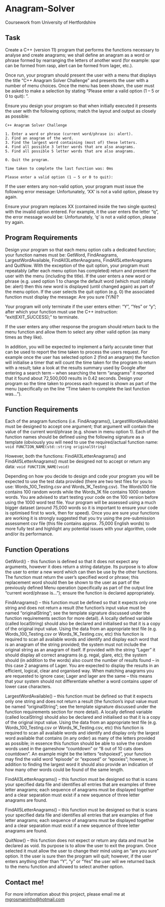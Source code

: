 # Anagram-Solver
Coursework from University of Hertfordshire


## Task
Create a C++ (version 11) program that performs the functions necessary to analyse and create anagrams; we shall define an anagram as a word or phrase formed by rearranging the letters of another word (for example: spar can be formed from rasp, alert can be formed from lager, etc.).

Once run, your program should present the user with a menu that displays the title “C++ Anagram Solver Challenge” and presents the user with a number of menu choices.  Once the menu has been shown, the user must be asked to make a selection by stating “Please enter a valid option (1 – 5 or 0 to quit): ”.  

Ensure you design your program so that when initially executed it presents the user with the following options; match the layout and output as closely as possible:

```
C++ Anagram Solver Challenge

1. Enter a word or phrase (current word/phrase is: alert). 
2. Find an anagram of the word.
3. Find the largest word containing (most of) these letters.
4. Find all possible 3 letter words that are also anagrams.
5. Find all possible 5 letter words that are also anagrams.

0. Quit the program.

Time taken to complete the last function was: 0ms

Please enter a valid option (1 – 5 or 0 to quit): 
```

If the user enters any non-valid option, your program must issue the following error message: Unfortunately, ‘XX’ is not a valid option, please try again.

Ensure your program replaces XX (contained inside the two single quotes) with the invalid option entered. For example, it the user enters the letter “q”, the error message would be:
Unfortunately, ‘q’ is not a valid option, please try again.


## Program Requirements
Design your program so that each menu option calls a dedicated function; your function names must be: GetWord, FindAnagrams, LargestWordAvailable, FindAll3LetterAnagrams, FindAll5LetterAnagrams and QuitNow.  With the exception of the quit option, your program must repeatably (after each menu option has completed) return and present the user with the menu (including the title).  If the user enters a new word or phrase (e.g. used option 1 to change the default word (which must initially be: alert) then this new word is displayed (until changed again) as part of the menu option.  If the user selects the quit option (e.g. 0) the associated function must display the message:
Are you sure (Y/N)?

Your program will only terminate if the user enters either: “Y”, “Yes” or “y”; after which your function must use the C++ instruction: ”exit(EXIT_SUCCESS);” to terminate.

If the user enters any other response the program should return back to the menu function and allow them to select any other valid option (as many times as they like).

In addition, you will be expected to implement a fairly accurate timer that can be used to report the time taken to process the users request. For example once the user has selected option 2 (find an anagram) the function will initialise a timer that will count the time taken for the program to return with a result; take a look at the results summary used by Google after entering a search term – when searching the term “anagrams” it reported that it found about 72,500,000 results in 0.42 seconds. Design your program so the time taken to process each request is shown as part of the menu (specifically on the line “Time taken to complete the last function was…”). 


## Function Requirements
Each of the anagram functions (i.e. FindAnagrams(), LargestWordAvailable) must be designed to accept one argument; that argument will contain the value of the current word/phrase (e.g. shown in menu option 1).  Each of the function names should be defined using the following signature as a template (obviously you will need to use the required/actual function name:
```void FUNCTION_NAME(std::string originalString)```

However, both the functions: FindAll3LetterAnagrams() and FindAll5LetterAnagrams() must be designed not to accept or return any data:
```void FUNCTION_NAME(void)```

Depending on how you decide to design and code your program you will be expected to use the test data provided (there are two test files for you to use: Words_100_Testing.csv and Words_1K_Testing.csv).  The Words100 file contains 100 random words while the Words_1K file contains 1000 random words. You are advised to start testing your code on the 100 version before using the 1000 word test file.  Your program will be assessed using a much bigger dataset (around 75,000 words so it is important to ensure your code is optimised first to work, then for speed).  Once you are sure your functions are working it is strongly suggested that you try using the pre-submission assessment csv file (this file contains approx. 75,000 English words) to more fully test and highlight any potential issues with your algorithm, code and/or its performance.


## Function Operations
GetWord() -  this function is defined so that it does not expect any arguments, however it does return a string datatype.  Its purpose is to allow the user to enter a new word which can then be use by the other functions.  The function must return the user’s specified word or phrase; this replacement word should then be shown to the user as part of the previously defined Menu operation (specifically as part of the output line “current word/phrase is…”); ensure the function is declared appropriately.

FindAnagrams() – this function must be defined so that it expects only one string and does not return a result (the function’s input value must be named “originalString”; see the template signature discussed under the function requirements section for more detail).  A locally defined variable (called localString) should also be declared and initialised so that it is a copy of the original input value. Using the data from an appropriate test file (e.g. Words_100_Testing.csv or Words_1K_Testing.csv, etc) this function is required to scan all available words and identify and display each word that is an anagram of the string provided; the system must not include the original string as an anagram of itself.  If provided with the string “Lager” it should display all correct anagrams (e.g. regal, glare, etc); the system should (in addition to the words) also count the number of results found – in this case 2 anagrams of Lager.  You are expected to display the results in an efficient, logical, clear and organised way.  When matching anagrams you are requested to ignore case; Lager and lager are the same – this means that your system should not differentiate whether a word contains upper of lower case characters.

LargestWordAvailable() – this function must be defined so that it expects only one string and does not return a result (the function’s input value must be named “originalString”; see the template signature discussed under the function requirements section for more detail).  A locally defined variable (called localString) should also be declared and initialised so that it is a copy of the original input value. Using the data from an appropriate test file (e.g. Words_100_Testing.csv or Words_1K_Testing.csv, etc) this function is required to scan all available words and identify and display only the largest word available that contains (in any order) as many of the letters provided as possible; in essence this function should be able to solve the random words used in the gameshow “countdown” or “8 out of 10 cats does countdown”.  An example might be the letters “eshpoiexd”, your function may find the valid word “episode” or “exposed” or “epoxies”; however, in addition to finding the largest word it should also provide an indication of how many other words could be found of the same length.

FindAll3LetterAnagrams() – this function must be designed so that is scans your specified data file and identifies all entries that are examples of three letter anagrams; each sequence of anagrams must be displayed together and a clear separation must exist if a new sequence of three letter anagrams are found. 

FindAll5LetterAnagrams() – this function must be designed so that is scans your specified data file and identifies all entries that are examples of five letter anagrams; each sequence of anagrams must be displayed together and a clear separation must exist if a new sequence of three letter anagrams are found. 

QuitNow() – this function does not expect or return any data and must be declared as void.  Its purpose is to allow the user to exit the program. Once selected it must allow the user to change their mind using an “are you sure” option.  It the user is sure then the program will quit; however, if the user enters anything other than “Y”, “y” or “Yes” the user will we returned back to the menu function and allowed to select another option.

## Contact me!

For more information about this project, please email me at mgrosmaninho@hotmail.com
